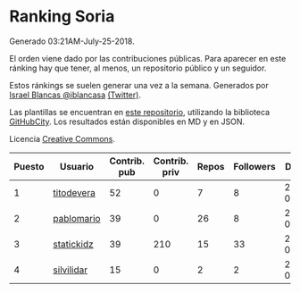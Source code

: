 # Ranking Soria

Generado 03:21AM-July-25-2018.

El orden viene dado por las contribuciones públicas. Para aparecer en este ránking hay que tener, al menos, un repositorio público y un seguidor.

Estos ránkings se suelen generar una vez a la semana. Generados por [Israel Blancas @iblancasa](https://github.com/iblancasa/) [(Twitter)](https://twitter.com/iblancasa).

Las plantillas se encuentran en [este repositorio](https://github.com/iblancasa/GH-Spanish-Ranking), utilizando la biblioteca [GitHubCity](https://github.com/iblancasa/GitHubCity). Los resultados están disponibles en MD y en JSON.

Licencia [Creative Commons](https://creativecommons.org/licenses/by/4.0/).

| Puesto   |  Usuario  | Contrib. pub | Contrib. priv |Repos| Followers | Desde |  Avatar  |
|----------|-----------|--------------|---------------|-----|-----------|-------|----------|
|1|[titodevera](https://github.com/titodevera)|52|0|7|8|2015-03-19|![titodevera]()|
|2|[pablomario](https://github.com/pablomario)|39|0|26|8|2013-05-18|![pablomario]()|
|3|[statickidz](https://github.com/statickidz)|39|210|15|33|2014-06-14|![statickidz]()|
|4|[silvilidar](https://github.com/silvilidar)|15|0|2|2|2016-03-18|![silvilidar]()|
